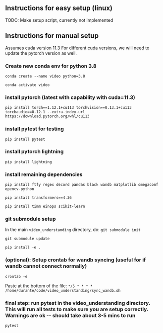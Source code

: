 ## Instructions for easy setup (linux)
TODO: Make setup script, currently not implemented

## Instructions for manual setup
Assumes cuda version 11.3  For different cuda versions, we will need to update the pytorch version as well.


### Create new conda env for python 3.8
`conda create --name video python=3.8`

`conda activate video`

### install pytorch (latest with capability with cuda=11.3)
`pip install torch==1.12.1+cu113 torchvision==0.13.1+cu113 torchaudio==0.12.1 --extra-index-url https://download.pytorch.org/whl/cu113`

### install pytest for testing
`pip install pytest`

### install pytorch lightning
`pip install lightning`

### install remaining dependencies
`pip install ftfy regex decord pandas black wandb matplotlib omegaconf opencv-python`

`pip install transformers==4.36`

`pip install timm einops scikit-learn`

### git submodule setup
In the main `video_understanding` directory, do:
`git submodule init`

`git submodule update`

`pip install -e .`


### (optional): Setup crontab for wandb syncing (useful for if wandb cannot connect normally)
`crontab -e`

Paste at the bottom of the file: `*/5 * * * * /home/durante/code/video_understanding/sync_wandb.sh`

### final step: run pytest in the video_understanding directory.  This will run all tests to make sure you are setup correctly. Warnings are ok -- should take about 3-5 mins to run
`pytest`
